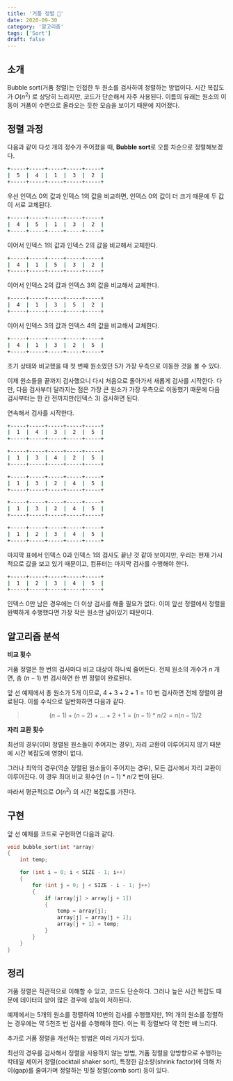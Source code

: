 ```yaml
---
title: '거품 정렬 🧺'
date: 2020-09-30
category: '알고리즘'
tags: ['Sort']
draft: false
---
```


## 소개

Bubble sort(거품 정렬)는 인접한 두 원소를 검사하여 정렬하는 방법이다. 시간 복잡도가 $O(n^2)$ 로 상당히 느리지만, 코드가 단순해서 자주 사용된다. 이름의 유래는 원소의 이동이 거품이 수면으로 올라오는 듯한 모습을 보이기 때문에 지어졌다.

## 정렬 과정

다음과 같이 다섯 개의 정수가 주어졌을 때, **Bubble sort**로 오름 차순으로 정렬해보겠다.

```sh
+-----+-----+-----+-----+-----+
|  5  |  4  |  1  |  3  |  2  |
+-----+-----+-----+-----+-----+
```

우선 인덱스 0의 값과 인덱스 1의 값을 비교하면, 인덱스 0의 값이 더 크기 때문에 두 값이 서로 교체된다.

```sh
+-----+-----+-----+-----+-----+
|  4  |  5  |  1  |  3  |  2  |
+-----+-----+-----+-----+-----+
```

이어서 인덱스 1의 값과 인덱스 2의 값을 비교해서 교체한다.

```sh
+-----+-----+-----+-----+-----+
|  4  |  1  |  5  |  3  |  2  |
+-----+-----+-----+-----+-----+
```

이어서 인덱스 2의 값과 인덱스 3의 값을 비교해서 교체한다.

```sh
+-----+-----+-----+-----+-----+
|  4  |  1  |  3  |  5  |  2  |
+-----+-----+-----+-----+-----+
```

이어서 인덱스 3의 값과 인덱스 4의 값을 비교해서 교체한다.

```sh
+-----+-----+-----+-----+-----+
|  4  |  1  |  3  |  2  |  5  |
+-----+-----+-----+-----+-----+
```

초기 상태와 비교했을 때 첫 번째 원소였던 5가 가장 우측으로 이동한 것을 볼 수 있다.

이제 원소들을 끝까지 검사했으니 다시 처음으로 돌아가서 새롭게 검사를 시작한다. 다만, 다음 검사부터 달라지는 점은 가장 큰 원소가 가장 우측으로 이동했기 때문에 다음 검사부터는 한 칸 전까지만(인덱스 3) 검사하면 된다.

연속해서 검사를 시작한다.

```sh
+-----+-----+-----+-----+-----+
|  1  |  4  |  3  |  2  |  5  |
+-----+-----+-----+-----+-----+
```

```sh
+-----+-----+-----+-----+-----+
|  1  |  3  |  4  |  2  |  5  |
+-----+-----+-----+-----+-----+
```

```sh
+-----+-----+-----+-----+-----+
|  1  |  3  |  2  |  4  |  5  |
+-----+-----+-----+-----+-----+
```

```sh
+-----+-----+-----+-----+-----+
|  1  |  3  |  2  |  4  |  5  |
+-----+-----+-----+-----+-----+
```

```sh
+-----+-----+-----+-----+-----+
|  1  |  2  |  3  |  4  |  5  |
+-----+-----+-----+-----+-----+
```

마지막 표에서 인덱스 0과 인덱스 1의 검사도 끝난 것 같아 보이지만, 우리는 현재 가시적으로 값을 보고 있기 때문이고, 컴퓨터는 마지막 검사를 수행해야 한다.

```sh
+-----+-----+-----+-----+-----+
|  1  |  2  |  3  |  4  |  5  |
+-----+-----+-----+-----+-----+
```

인덱스 0만 남은 경우에는 더 이상 검사를 해줄 필요가 없다. 이미 앞선 정렬에서 정렬을 완벽하게 수행했다면 가장 작은 원소만 남아있기 때문이다.

## 알고리즘 분석

**비교 횟수**

거품 정렬은 한 번의 검사마다 비교 대상이 하나씩 줄어든다. 전체 원소의 개수가 $n$ 개면, 총 $(n - 1)$ 번 검사하면 한 번 정렬이 완료된다.

앞 선 예제에서 총 원소가 5개 이므로, $4 + 3 + 2 + 1 = 10$ 번 검사하면 전체 정렬이 완료된다. 이를 수식으로 일반화하면 다음과 같다.

> $$
> (n - 1) + (n - 2) + ... + 2 + 1 = (n - 1) * n / 2 = n(n - 1) / 2
> $$

**자리 교환 횟수**

최선의 경우(이미 정렬된 원소들이 주어지는 경우), 자리 교환이 이루어지지 않기 때문에 시간 복잡도에 영향이 없다.

그러나 최악의 경우(역순 정렬된 원소들이 주어지는 경우), 모든 검사에서 자리 교환이 이루어진다. 이 경우 최대 비교 횟수인 $(n - 1) * n / 2$ 번이 된다.

따라서 평균적으로 $O(n^2)$ 의 시간 복잡도를 가진다.

## 구현

앞 선 예제를 코드로 구현하면 다음과 같다.

```c
void bubble_sort(int *array)
{
	int temp;

	for (int i = 0; i < SIZE - 1; i++)
	{
		for (int j = 0; j < SIZE - i - 1; j++)
		{
			if (array[j] > array[j + 1])
			{
				temp = array[j];
				array[j] = array[j + 1];
				array[j + 1] = temp;
			}
		}
	}
}
```

## 정리

거품 정렬은 직관적으로 이해할 수 있고, 코드도 단순하다. 그러나 높은 시간 복잡도 때문에 데이터의 양이 많은 경우에 성능이 저하된다.

예제에서는 5개의 원소를 정렬하여 10번의 검사를 수행했지만, 1억 개의 원소를 정렬하는 경우에는 약 5천조 번 검사를 수행해야 한다. 이는 퀵 정렬보다 약 천만 배 느리다.

추가로 거품 정렬을 개선하는 방법은 여러 가지가 있다.

최선의 경우를 검사해서 정렬을 사용하지 않는 방법, 거품 정렬을 양방향으로 수행하는 칵테일 셰이커 정렬(cocktail shaker sort), 특정한 감소량(shrink factor)에 의해 차이(gap)를 줄여가며 정렬하는 빗질 정렬(comb sort) 등이 있다.

